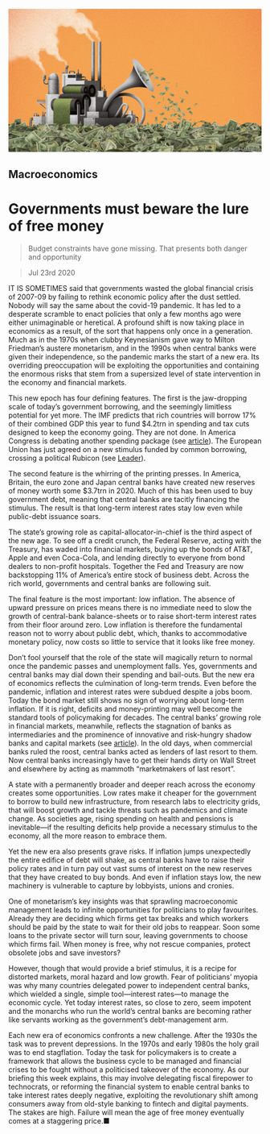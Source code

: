 ![](./images/20200725_LDD001_0.jpg)

## Macroeconomics

# Governments must beware the lure of free money

> Budget constraints have gone missing. That presents both danger and opportunity

> Jul 23rd 2020

IT IS SOMETIMES said that governments wasted the global financial crisis of 2007-09 by failing to rethink economic policy after the dust settled. Nobody will say the same about the covid-19 pandemic. It has led to a desperate scramble to enact policies that only a few months ago were either unimaginable or heretical. A profound shift is now taking place in economics as a result, of the sort that happens only once in a generation. Much as in the 1970s when clubby Keynesianism gave way to Milton Friedman’s austere monetarism, and in the 1990s when central banks were given their independence, so the pandemic marks the start of a new era. Its overriding preoccupation will be exploiting the opportunities and containing the enormous risks that stem from a supersized level of state intervention in the economy and financial markets.

This new epoch has four defining features. The first is the jaw-dropping scale of today’s government borrowing, and the seemingly limitless potential for yet more. The IMF predicts that rich countries will borrow 17% of their combined GDP this year to fund $4.2trn in spending and tax cuts designed to keep the economy going. They are not done. In America Congress is debating another spending package (see [article](https://www.economist.com//united-states/2020/07/22/americas-backwards-coronavirus-strategy)). The European Union has just agreed on a new stimulus funded by common borrowing, crossing a political Rubicon (see [Leader](https://www.economist.com//leaders/2020/07/25/europes-eu750bn-rescue-package-sets-a-welcome-precedent)).

The second feature is the whirring of the printing presses. In America, Britain, the euro zone and Japan central banks have created new reserves of money worth some $3.7trn in 2020. Much of this has been used to buy government debt, meaning that central banks are tacitly financing the stimulus. The result is that long-term interest rates stay low even while public-debt issuance soars.

The state’s growing role as capital-allocator-in-chief is the third aspect of the new age. To see off a credit crunch, the Federal Reserve, acting with the Treasury, has waded into financial markets, buying up the bonds of AT&T, Apple and even Coca-Cola, and lending directly to everyone from bond dealers to non-profit hospitals. Together the Fed and Treasury are now backstopping 11% of America’s entire stock of business debt. Across the rich world, governments and central banks are following suit.

The final feature is the most important: low inflation. The absence of upward pressure on prices means there is no immediate need to slow the growth of central-bank balance-sheets or to raise short-term interest rates from their floor around zero. Low inflation is therefore the fundamental reason not to worry about public debt, which, thanks to accommodative monetary policy, now costs so little to service that it looks like free money.

Don’t fool yourself that the role of the state will magically return to normal once the pandemic passes and unemployment falls. Yes, governments and central banks may dial down their spending and bail-outs. But the new era of economics reflects the culmination of long-term trends. Even before the pandemic, inflation and interest rates were subdued despite a jobs boom. Today the bond market still shows no sign of worrying about long-term inflation. If it is right, deficits and money-printing may well become the standard tools of policymaking for decades. The central banks’ growing role in financial markets, meanwhile, reflects the stagnation of banks as intermediaries and the prominence of innovative and risk-hungry shadow banks and capital markets (see [article](https://www.economist.com//finance-and-economics/2020/07/25/banks-lose-out-to-capital-markets-when-it-comes-to-credit-provision)). In the old days, when commercial banks ruled the roost, central banks acted as lenders of last resort to them. Now central banks increasingly have to get their hands dirty on Wall Street and elsewhere by acting as mammoth “marketmakers of last resort”.

A state with a permanently broader and deeper reach across the economy creates some opportunities. Low rates make it cheaper for the government to borrow to build new infrastructure, from research labs to electricity grids, that will boost growth and tackle threats such as pandemics and climate change. As societies age, rising spending on health and pensions is inevitable—if the resulting deficits help provide a necessary stimulus to the economy, all the more reason to embrace them.

Yet the new era also presents grave risks. If inflation jumps unexpectedly the entire edifice of debt will shake, as central banks have to raise their policy rates and in turn pay out vast sums of interest on the new reserves that they have created to buy bonds. And even if inflation stays low, the new machinery is vulnerable to capture by lobbyists, unions and cronies.

One of monetarism’s key insights was that sprawling macroeconomic management leads to infinite opportunities for politicians to play favourites. Already they are deciding which firms get tax breaks and which workers should be paid by the state to wait for their old jobs to reappear. Soon some loans to the private sector will turn sour, leaving governments to choose which firms fail. When money is free, why not rescue companies, protect obsolete jobs and save investors?

However, though that would provide a brief stimulus, it is a recipe for distorted markets, moral hazard and low growth. Fear of politicians’ myopia was why many countries delegated power to independent central banks, which wielded a single, simple tool—interest rates—to manage the economic cycle. Yet today interest rates, so close to zero, seem impotent and the monarchs who run the world’s central banks are becoming rather like servants working as the government’s debt-management arm.

Each new era of economics confronts a new challenge. After the 1930s the task was to prevent depressions. In the 1970s and early 1980s the holy grail was to end stagflation. Today the task for policymakers is to create a framework that allows the business cycle to be managed and financial crises to be fought without a politicised takeover of the economy. As our briefing this week explains, this may involve delegating fiscal firepower to technocrats, or reforming the financial system to enable central banks to take interest rates deeply negative, exploiting the revolutionary shift among consumers away from old-style banking to fintech and digital payments. The stakes are high. Failure will mean the age of free money eventually comes at a staggering price.■